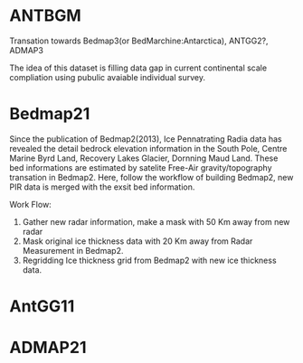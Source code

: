 # ANTBGM
Transation towards Bedmap3(or BedMarchine:Antarctica), ANTGG2?, ADMAP3

The idea of this dataset is filling data gap in current continental scale compliation using pubulic avaiable individual survey.


# Bedmap21

Since the publication of Bedmap2(2013), Ice Pennatrating Radia data has revealed the detail bedrock elevation information in the South Pole, Centre Marine Byrd Land, Recovery Lakes Glacier, Dornning Maud Land. These bed informations are estimated by satelite Free-Air gravity/topography transation in Bedmap2. Here, follow the workflow of building Bedmap2, new PIR data is merged with the exsit bed information.

Work Flow:

1. Gather new radar information, make a mask with 50 Km away from new radar 
2. Mask original ice thickness data with 20 Km away from Radar Measurement in Bedmap2.
3. Regridding Ice thickness grid from Bedmap2 with new ice thickness data.




# AntGG11








# ADMAP21
